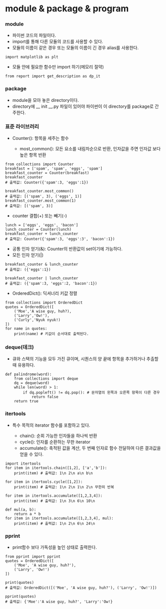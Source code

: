 # module & package & program
### module
* 파이썬 코드의 파일이다.
* import를 통해 다른 모듈의 코드를 사용할 수 있다.
* 모듈의 이름이 같은 경우 또는 모듈의 이름이 긴 경우 alias를 사용한다.
```
import matplotlib as plt
```
* 모듈 안에 필요한 함수만 import 하기(메모리 절약)
```
from report import get_description as dp_it
```

### package
* module을 모아 놓은 directory이다.
* directory에 __ init __.py 파일이 있어야 파이썬이 이 directory를 package로 간주한다.

### 표준 라이브러리
* Counter(): 항목을 세주는 함수

    * most_common(): 모든 요소를 내림차순으로 반환, 인자값을 주면 인자값 보다 높은 항목 반환
```
from collections import Counter
breakfast = ['spam', 'spam', 'eggs', 'spam']
breakfast_counter = Counter(breakfast)
breakfast_counter
# 출력값: Counter({'spam':3, 'eggs':1})

breakfast_counter.most_common()
# 출력값: [('spam', 3), ('eggs', 1)]
breakfast_counter.most_common(1)
# 출력값: [('spam', 3)]
```
 * counter 결합(+) 또는 빼기(-)

```
lunch = ['eggs', 'eggs', 'bacon']
lunch_counter = Counter(lunch)
breakfast_counter + lunch_counter
# 출력값: Counter({'spam':3, 'eggs':3', 'bacon':1})
```
* 공통 인자 얻기(&): Counter의 반환값이 set이기에 가능하다.
* 모든 인자 얻기(|)
```
breakfast_counter & lunch_counter
# 출력값: ({'eggs':1})

breakfast_counter | lunch_counter
# 출력값: ({'spam':3, 'eggs':2, 'bacon':1})
```
* OrderedDict(): 딕셔너리 키값 정렬
```
from collections import OrderedDict
quotes = OrderedDict([
    ('Moe','A wise guy, huh?),
    ('Larry','Ow!'),
    ('Curly','Nyuk nyuk!)
])
for name in quotes:
    print(name) # 키값이 순서대로 출력된다.
```

### deque(데크)
* 큐와 스택의 기능을 모두 가진 큐이며, 시퀀스의 양 끝에 항목을 추가하거나 추출할 때 유용하다.
```
def palindrome(word):
    from collections import deque
    dq = deque(word)
    while len(word) > 1:
        if dq.popleft() != dq.pop(): # 문자열의 왼쪽과 오른쪽 항목이 다른 경우
            return false
    return true
```

### itertools
* 특수 목적의 iterator 함수를 포함하고 있다.

    * chain(): 순회 가능한 인자들을 하나씩 반환
    * cycle(): 인자를 순환하는 무한 iterator
    * accumulate(): 축적된 값을 계산, 두 번째 인자로 함수 전달하여 다른 결과값을 얻을 수 있다.
```
import itertools
for item in itertools.chain([1,2], ['a','b']):
    print(item) # 출력값: 1\n 2\n a\n b\n

for item in itertools.cycle([1,2]):
    print(item) # 출력값: 1\n 2\n 1\n 2\n 무한히 반복

for item in itertools.accumulate([1,2,3,4]):
    print(item) # 출력값: 1\n 3\n 6\n 10\n

def mul(a, b):
    return a * b
for item in itertools.accumulate([1,2,3,4], mul):
    print(item) # 출력값: 1\n 2\n 6\n 24\n
```

### pprint
* print함수 보다 가독성을 높인 상태로 출력한다.
```
from pprint import pprint
quotes = OrderedDict([
    ('Moe', 'A wise guy, huh?'),
    ('Larry', 'Ow!')
])

print(quotes) 
# 출력값: OrderedDict([('Moe', 'A wise guy, huh?'), ('Larry', 'Ow!')])

pprint(quotes)
# 출력값: {'Moe':'A wise guy, huh?', 'Larry':'Ow!}

```